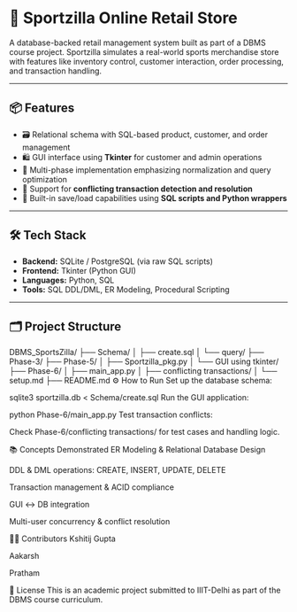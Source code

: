 # 🛒 Sportzilla Online Retail Store

A database-backed retail management system built as part of a DBMS course project. Sportzilla simulates a real-world sports merchandise store with features like inventory control, customer interaction, order processing, and transaction handling.

---

## 📦 Features

- 🗃️ Relational schema with SQL-based product, customer, and order management  
- 🛍️ GUI interface using **Tkinter** for customer and admin operations  
- 🔄 Multi-phase implementation emphasizing normalization and query optimization  
- 🔐 Support for **conflicting transaction detection and resolution**  
- 💾 Built-in save/load capabilities using **SQL scripts and Python wrappers**

---

## 🛠️ Tech Stack

- **Backend:** SQLite / PostgreSQL (via raw SQL scripts)  
- **Frontend:** Tkinter (Python GUI)  
- **Languages:** Python, SQL  
- **Tools:** SQL DDL/DML, ER Modeling, Procedural Scripting

---

## 🗂️ Project Structure

DBMS_SportsZilla/
├── Schema/
│   ├── create.sql
│   └── query/
├── Phase-3/
├── Phase-5/
│   ├── Sportzilla_pkg.py
│   └── GUI using tkinter/
├── Phase-6/
│   ├── main_app.py
│   ├── conflicting transactions/
│   └── setup.md
├── README.md
⚙️ How to Run
Set up the database schema:

sqlite3 sportzilla.db < Schema/create.sql
Run the GUI application:


python Phase-6/main_app.py
Test transaction conflicts:

Check Phase-6/conflicting transactions/ for test cases and handling logic.

📚 Concepts Demonstrated
ER Modeling & Relational Database Design

DDL & DML operations: CREATE, INSERT, UPDATE, DELETE

Transaction management & ACID compliance

GUI ↔ DB integration

Multi-user concurrency & conflict resolution

👨‍💻 Contributors
Kshitij Gupta

Aakarsh

Pratham

📄 License
This is an academic project submitted to IIIT-Delhi as part of the DBMS course curriculum.
